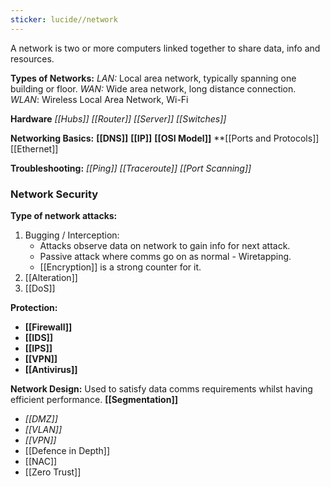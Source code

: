 ```yaml
---
sticker: lucide//network
---
```

A network is two or more computers linked together to share data, info and resources. 

**Types of Networks:**
*LAN:* Local area network, typically spanning one building or floor. 
*WAN:* Wide area network, long distance connection. 
*WLAN*: Wireless Local Area Network, Wi-Fi

**Hardware**
*[[Hubs]]*
*[[Router]]*
*[[Server]]*
*[[Switches]]*

**Networking Basics:**
**[[DNS]]**
**[[IP]]**
**[[OSI Model]]**
**[[Ports and Protocols]]
[[Ethernet]]

**Troubleshooting:** 
*[[Ping]]*
*[[Traceroute]]*
*[[Port Scanning]]*
### Network Security
**Type of network attacks:**
1. Bugging / Interception:
	- Attacks observe data on network to gain info for next attack. 
	- Passive attack where comms go on as normal - Wiretapping. 
	- [[Encryption]] is a strong counter for it. 
2. [[Alteration]]
3. [[DoS]]

**Protection:**
- **[[Firewall]]**
- **[[IDS]]**
- **[[IPS]]**
- **[[VPN]]**
- **[[Antivirus]]**

**Network Design:**
Used to satisfy data comms requirements whilst having efficient performance. 
**[[Segmentation]]**
- *[[DMZ]]*
- *[[VLAN]]*
- *[[VPN]]*
- [[Defence in Depth]]
- [[NAC]]
- [[Zero Trust]]